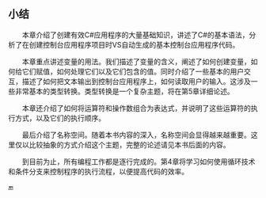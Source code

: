 ## 小结

&emsp;&emsp;本章介绍了创建有效C#应用程序的大量基础知识，讲述了C#的基本语法，分析了在创建控制台应用程序项目时VS自动生成的基本控制台应用程序代码。

&emsp;&emsp;本章重点讲述变量的用法。我们描述了变量的含义，阐述了如何创建变量，如何给它们赋值，如何处理它们以及它们包含的值。同时介绍了一些基本的用户交互，描述了如何把文本输出到控制台应用程序上，如何读取用户的输入。这涉及一些非常基本的类型转换。类型转换是一个复杂主题，将在第5章详细论述。

&emsp;&emsp;本章还介绍了如何将运算符和操作数组合为表达式，并说明了这些运算符的执行方式，以及它们的执行顺序。

&emsp;&emsp;最后介绍了名称空间。随着本书内容的深入，名称空间会显得越来越重要。这里仅以比较抽象的方式介绍这个主题，完整的论述请见本书后面的内容。

&emsp;&emsp;到目前为止，所有编程工作都是逐行完成的。第4章将学习如何使用循环技术和条件分支来控制程序的执行流程，以便提高代码的效率。



🔚
